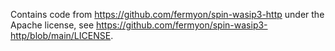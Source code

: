Contains code from https://github.com/fermyon/spin-wasip3-http under the Apache
license, see https://github.com/fermyon/spin-wasip3-http/blob/main/LICENSE.

